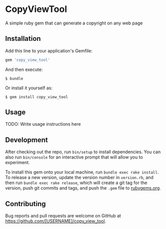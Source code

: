 # CopyViewTool
A simple ruby gem that can generate a copyright on any web page

## Installation

Add this line to your application's Gemfile:

```ruby
gem 'copy_view_tool'
```

And then execute:

    $ bundle

Or install it yourself as:

    $ gem install copy_view_tool

## Usage

TODO: Write usage instructions here

## Development

After checking out the repo, run `bin/setup` to install dependencies. You can also run `bin/console` for an interactive prompt that will allow you to experiment.

To install this gem onto your local machine, run `bundle exec rake install`. To release a new version, update the version number in `version.rb`, and then run `bundle exec rake release`, which will create a git tag for the version, push git commits and tags, and push the `.gem` file to [rubygems.org](https://rubygems.org).

## Contributing

Bug reports and pull requests are welcome on GitHub at https://github.com/[USERNAME]/copy_view_tool.
